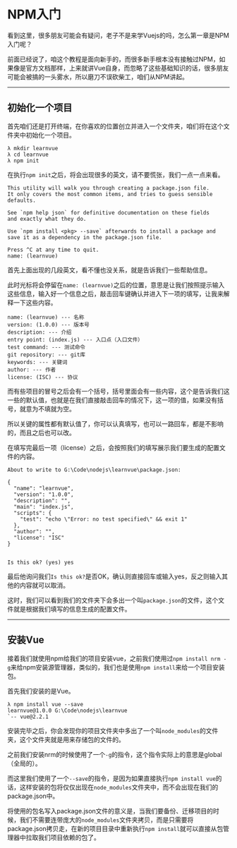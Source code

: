 # NPM入门

看到这里，很多朋友可能会有疑问，老子不是来学Vuejs的吗，怎么第一章是NPM入门呢？

前面已经说了，咱这个教程是面向新手的，而很多新手根本没有接触过NPM，如果像是官方文档那样，上来就讲Vue自身，而忽略了这些基础知识的话，很多朋友可能会被搞的一头雾水，所以磨刀不误砍柴工，咱们从NPM讲起。

---

## 初始化一个项目

首先咱们还是打开终端，在你喜欢的位置创立并进入一个文件夹，咱们将在这个文件夹中初始化一个项目。

```
λ mkdir learnvue
λ cd learnvue
λ npm init
```

在执行`npm init`之后，将会出现很多的英文，请不要慌张，我们一点一点来看。

    This utility will walk you through creating a package.json file.
    It only covers the most common items, and tries to guess sensible defaults.

    See `npm help json` for definitive documentation on these fields
    and exactly what they do.

    Use `npm install <pkg> --save` afterwards to install a package and
    save it as a dependency in the package.json file.

    Press ^C at any time to quit.
    name: (learnvue)

首先上面出现的几段英文，看不懂也没关系，就是告诉我们一些帮助信息。

此时光标将会停留在`name: (learnvue)`之后的位置，意思是让我们按照提示输入这些信息，输入好一个信息之后，敲击回车键确认并进入下一项的填写，让我来解释一下这些内容。

```
name: (learnvue) --- 名称
version: (1.0.0) --- 版本号
description: --- 介绍
entry point: (index.js) --- 入口点（入口文件）
test command: --- 测试命令
git repository: --- git库
keywords: --- 关键词
author: --- 作者
license: (ISC) --- 协议
```

而有些项目的冒号之后会有一个括号，括号里面会有一些内容，这个是告诉我们这一些的默认值，也就是在我们直接敲击回车的情况下，这一项的值，如果没有括号，就意为不填就为空。

所以关键的属性都有默认值了，你可以认真填写，也可以一路回车，都是不影响的，而且之后也可以改。

在填写完最后一项（license）之后，会按照我们的填写展示我们要生成的配置文件的内容。

```
About to write to G:\Code\nodejs\learnvue\package.json:

{
  "name": "learnvue",
  "version": "1.0.0",
  "description": "",
  "main": "index.js",
  "scripts": {
    "test": "echo \"Error: no test specified\" && exit 1"
  },
  "author": "",
  "license": "ISC"
}


Is this ok? (yes) yes
```

最后他询问我们`Is this ok?`是否OK，确认则直接回车或输入yes，反之则输入其他的内容就可以取消。

这时，我们可以看到我们的文件夹下会多出一个叫`package.json`的文件，这个文件就是根据我们填写的信息生成的配置文件。

---

## 安装Vue

接着我们就使用npm给我们的项目安装vue，之前我们使用过`npm install nrm -g`来给npm安装源管理器，类似的，我们也是使用`npm install`来给一个项目安装包。

首先我们安装的是Vue。

    λ npm install vue --save
    learnvue@1.0.0 G:\Code\nodejs\learnvue
    `-- vue@2.2.1

安装完毕之后，你会发现你的项目文件夹中多出了一个叫`node_modules`的文件夹，这个文件夹就是用来存储包的文件的。

之前我们安装nrm的时候使用了一个`-g`的指令，这个指令实际上的意思是global（全局的）。

而这里我们使用了一个`--save`的指令，是因为如果直接执行`npm install vue`的话，这样安装的包将仅仅出现在`node_modules`文件夹中，而不会出现在我们的package.json中。

将使用的包名写入package.json文件的意义是，当我们要备份、迁移项目的时候，我们不需要连带庞大的`node_modules`文件夹拷贝，而是只需要将package.json拷贝走，在新的项目目录中重新执行`npm install`就可以直接从包管理器中拉取我们项目依赖的包了。


